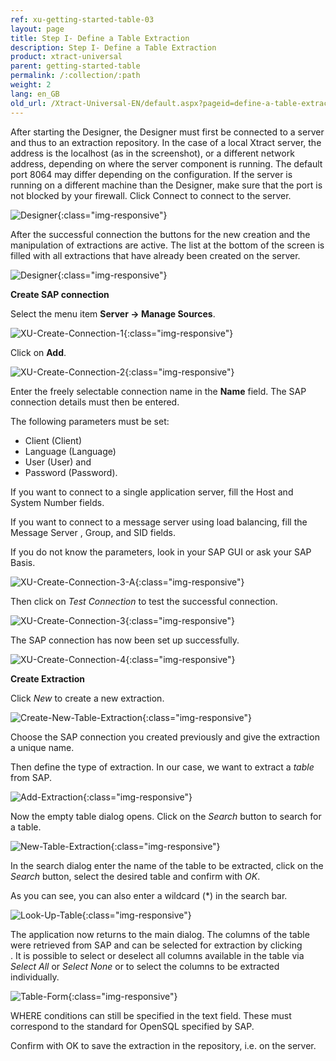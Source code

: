```yaml
---
ref: xu-getting-started-table-03
layout: page
title: Step I- Define a Table Extraction
description: Step I- Define a Table Extraction
product: xtract-universal
parent: getting-started-table
permalink: /:collection/:path
weight: 2
lang: en_GB
old_url: /Xtract-Universal-EN/default.aspx?pageid=define-a-table-extraction
---
```


After starting the Designer, the Designer must first be connected to a server and thus to an extraction repository. In the case of a local Xtract server, the address is the localhost (as in the screenshot), or a different network address, depending on where the server component is running. The default port 8064 may differ depending on the configuration. If the server is running on a different machine than the Designer, make sure that the port is not blocked by your firewall. Click Connect to connect to the server. 

![Designer](/img/content/xu_connect_screen.png){:class="img-responsive"}

After the successful connection the buttons for the new creation and the manipulation of extractions are active. The list at the bottom of the screen is filled with all extractions that have already been created on the server.

![Designer](/img/content/xu_3.x_initial_screen.png){:class="img-responsive"}

**Create SAP connection**

Select the menu item **Server -> Manage Sources**.

![XU-Create-Connection-1](/img/content/server_manage_sources.png){:class="img-responsive"}

Click on **Add**.

![XU-Create-Connection-2](/img/content/xu_manage_sources.png){:class="img-responsive"}

Enter the freely selectable connection name in the **Name** field. The SAP connection details must then be entered. <br>

The following parameters must be set: <br>
- Client (Client)
- Language (Language)
- User (User) and 
- Password (Password). <br>

If you want to connect to a single application server, fill the Host and System Number fields. <br>

If you want to connect to a message server using load balancing, fill the Message Server , Group, and SID fields. <br>

If you do not know the parameters, look in your SAP GUI or ask your SAP Basis. 

![XU-Create-Connection-3-A](/img/content/xu_source_details.png){:class="img-responsive"}

Then click on *Test Connection* to test the successful connection. 

![XU-Create-Connection-3](/img/content/xu_test_connection.png){:class="img-responsive"}

The SAP connection has now been set up successfully. 

![XU-Create-Connection-4](/img/content/xu_manage_source_2.png){:class="img-responsive"}

**Create Extraction**

Click *New* to create a new extraction.

![Create-New-Table-Extraction](/img/content/xu_extraction_create.png){:class="img-responsive"}

Choose the SAP connection you created previously and give the extraction a unique name.

Then define the type of extraction. In our case, we want to extract a *table* from SAP. 

![Add-Extraction](/img/content/xu_tables_extraction_create.png){:class="img-responsive"}

Now the empty table dialog opens. Click on the *Search* button to search for a table.

![New-Table-Extraction](/img/content/xu_tabelle_suchen.png){:class="img-responsive"}

In the search dialog enter the name of the table to be extracted, click on the *Search* button, select the desired table and confirm with *OK*.

As you can see, you can also enter a wildcard (*) in the search bar.

![Look-Up-Table](/img/content/xu_tabelle_auswählen.png){:class="img-responsive"}

The application now returns to the main dialog. The columns of the table were retrieved from SAP and can be selected for extraction by clicking <br>.
It is possible to select or deselect all columns available in the table via *Select All* or *Select None* or to select the columns to be extracted individually.

![Table-Form](/img/content/xu_felder_auswählen_where_bedingung.png){:class="img-responsive"}

WHERE conditions can still be specified in the text field. These must correspond to the standard for OpenSQL specified by SAP.

Confirm with OK to save the extraction in the repository, i.e. on the server.

